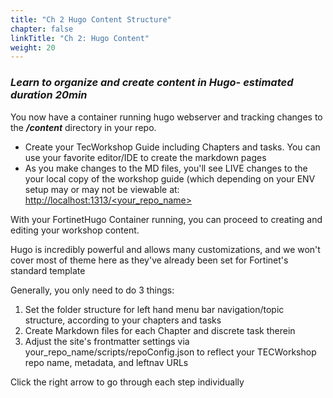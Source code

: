 ```yaml
---
title: "Ch 2 Hugo Content Structure"
chapter: false
linkTitle: "Ch 2: Hugo Content"
weight: 20
---
```


### ***Learn to organize and create content in Hugo- estimated duration 20min***

You now have a container running hugo webserver and tracking changes to the **_/content_** directory in your repo.  

  - Create your TecWorkshop Guide including Chapters and tasks.  You can use your favorite editor/IDE to create the markdown pages
  - As you make changes to the MD files, you'll see LIVE changes to the your local copy of the workshop guide (which depending on your ENV setup may or may not be viewable at: [http://localhost:1313/<your_repo_name>](http://localhost:1313/<your_repo_name>)

With your FortinetHugo Container running, you can proceed to creating and editing your workshop content.

Hugo is incredibly powerful and allows many customizations, and we won't cover most of theme here as they've already been set for Fortinet's standard template  

Generally, you only need to do 3 things:
1. Set the folder structure for left hand menu bar navigation/topic structure, according to your chapters and tasks
2. Create Markdown files for each Chapter and discrete task therein
3. Adjust the site's frontmatter settings via your_repo_name/scripts/repoConfig.json to reflect your TECWorkshop repo name, metadata, and leftnav URLs

Click the right arrow to go through each step individually
